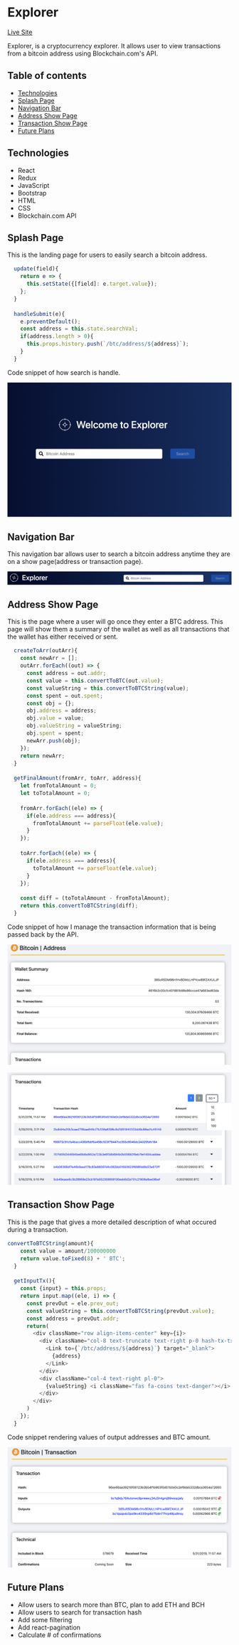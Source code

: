 # Explorer

[Live Site](https://www.jjyang.com/explorer)

Explorer, is a cryptocurrency explorer. It allows user to view transactions from a bitcoin address using Blockchain.com's API.

## Table of contents
* [Technologies](#technologies)
* [Splash Page](#splash-page)
* [Navigation Bar](#navigation-bar)
* [Address Show Page](#address-show-page)
* [Transaction Show Page](#transaction-show-page)
* [Future Plans](#future-plans)

## Technologies

* React
* Redux
* JavaScript
* Bootstrap
* HTML
* CSS
* Blockchain.com API

## Splash Page

This is the landing page for users to easily search a bitcoin address.

```javascript
  update(field){
    return e => {
      this.setState({[field]: e.target.value});
    };
  }

  handleSubmit(e){
    e.preventDefault();
    const address = this.state.searchVal;
    if(address.length > 0){
      this.props.history.push(`/btc/address/${address}`);
    }
  }
```

Code snippet of how search is handle.

![Display](/src/images/splashPage.png)

## Navigation Bar

This navigation bar allows user to search a bitcoin address anytime they are on a show page(address or transaction page).

![Display](/src/images/navBar.png)

## Address Show Page

This is the page where a user will go once they enter a BTC address. This page will show them a summary of the wallet as well as all transactions that the wallet has either received or sent.

```javascript
  createToArr(outArr){
    const newArr = [];
    outArr.forEach((out) => {
      const address = out.addr;
      const value = this.convertToBTC(out.value);
      const valueString = this.convertToBTCString(value);
      const spent = out.spent;
      const obj = {};
      obj.address = address;
      obj.value = value;
      obj.valueString = valueString;
      obj.spent = spent;
      newArr.push(obj);
    });
    return newArr;
  }

  getFinalAmount(fromArr, toArr, address){
    let fromTotalAmount = 0;
    let toTotalAmount = 0;

    fromArr.forEach((ele) => {
      if(ele.address === address){
        fromTotalAmount += parseFloat(ele.value);
      }
    });

    toArr.forEach((ele) => {
      if(ele.address === address){
        toTotalAmount += parseFloat(ele.value);
      }
    });

    const diff = (toTotalAmount - fromTotalAmount);
    return this.convertToBTCString(diff);
  }
```

Code snippet of how I manage the transaction information that is being passed back by the API.

![Display](/src/images/addressSummary.png)

![Display](/src/images/transactionList.png)

## Transaction Show Page

This is the page that gives a more detailed description of what occured during a transaction.

```javascript
convertToBTCString(amount){
    const value = amount/100000000
    return value.toFixed(8) + ' BTC';
  }

  getInputTx(){
    const {input} = this.props;
    return input.map((ele, i) => {
      const prevOut = ele.prev_out;
      const valueString = this.convertToBTCString(prevOut.value);
      const address = prevOut.addr;
      return(
        <div className="row align-items-center" key={i}>
          <div className="col-8 text-truncate text-right p-0 hash-tx-tx-link">
            <Link to={`/btc/address/${address}`} target="_blank">
              {address}
            </Link>
          </div>
          <div className="col-4 text-right pl-0">
            {valueString} <i className="fas fa-coins text-danger"></i>
          </div>
        </div>
      )
    });
  }
```

Code snippet rendering values of output addresses and BTC amount.

![Display](/src/images/transactionShow.png)

## Future Plans

* Allow users to search more than BTC, plan to add ETH and BCH
* Allow users to search for transaction hash
* Add some filtering
* Add react-pagination
* Calculate # of confirmations
